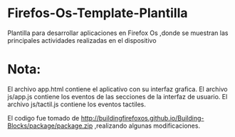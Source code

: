Firefos-Os-Template-Plantilla
=============================

Plantilla para desarrollar aplicaciones en Firefox Os ,donde se muestran las principales actividades realizadas en el dispositivo

Nota:
=============================
El archivo app.html contiene el aplicativo con su interfaz grafica.
El archivo js/app.js contiene los eventos de las secciones de la interfaz de usuario.
El archivo js/tactil.js contiene los eventos  tactiles.

El codigo fue tomado de  http://buildingfirefoxos.github.io/Building-Blocks/package/package.zip ,realizando algunas modificaciones.
